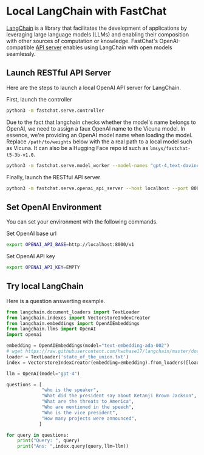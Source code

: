 # Local LangChain with FastChat

[LangChain](https://python.langchain.com/en/latest/index.html) is a library that facilitates the development of applications by leveraging large language models (LLMs) and enabling their composition with other sources of computation or knowledge.
FastChat's OpenAI-compatible [API server](openai_api.md) enables using LangChain with open models seamlessly.

## Launch RESTful API Server

Here are the steps to launch a local OpenAI API server for LangChain.

First, launch the controller

```bash
python3 -m fastchat.serve.controller
```

Due to the fact that langchain checks whether the model's name belongs to OpenAI, we need to assign a faux OpenAI name to the Vicuna model. In essence, we're providing an OpenAI model name when loading the model.
Replace `/path/to/weights` below with the a real path to a local model such as Vicuna. It can also be a Hugging Face repo id such as `lmsys/fastchat-t5-3b-v1.0`.

```bash
python3 -m fastchat.serve.model_worker --model-names "gpt-4,text-davinci-003,text-embedding-ada-002" --model-path /path/to/weights
```

Finally, launch the RESTful API server

```bash
python3 -m fastchat.serve.openai_api_server --host localhost --port 8000
```

## Set OpenAI Environment

You can set your environment with the following commands.

Set OpenAI base url

```bash
export OPENAI_API_BASE=http://localhost:8000/v1
```

Set OpenAI API key

```bash
export OPENAI_API_KEY=EMPTY
```

## Try local LangChain

Here is a question answerting example.

~~~py
from langchain.document_loaders import TextLoader
from langchain.indexes import VectorstoreIndexCreator
from langchain.embeddings import OpenAIEmbeddings
from langchain.llms import OpenAI
import openai

embedding = OpenAIEmbeddings(model="text-embedding-ada-002")
# wget https://raw.githubusercontent.com/hwchase17/langchain/master/docs/modules/state_of_the_union.txt
loader = TextLoader('state_of_the_union.txt')
index = VectorstoreIndexCreator(embedding=embedding).from_loaders([loader])

llm = OpenAI(model="gpt-4")

questions = [
             "who is the speaker", 
             "What did the president say about Ketanji Brown Jackson", 
             "What are the threats to America", 
             "Who are mentioned in the speech",
             "Who is the vice president",
             "How many projects were announced",
            ]

for query in questions:
    print("Query: ", query)
    print("Ans: ",index.query(query,llm=llm))
~~~
